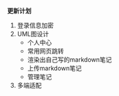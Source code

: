 **更新计划**

1. 登录信息加密
2. UML图设计
   * 个人中心
   * 常用网页跳转
   * 渲染出自己写的markdown笔记
   * 上传markdown笔记
   * 管理笔记
3. 多端适配
